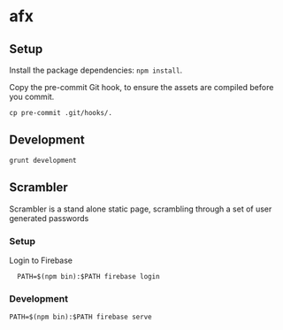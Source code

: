 # afx

## Setup

Install the package dependencies: `npm install`.

Copy the pre-commit Git hook, to ensure the assets are compiled before you commit.
```
cp pre-commit .git/hooks/.
```

## Development

```
grunt development
```


## Scrambler

Scrambler is a stand alone static page, scrambling through a set of user generated passwords

### Setup

Login to Firebase

```
  PATH=$(npm bin):$PATH firebase login
```

### Development

```
PATH=$(npm bin):$PATH firebase serve
```
